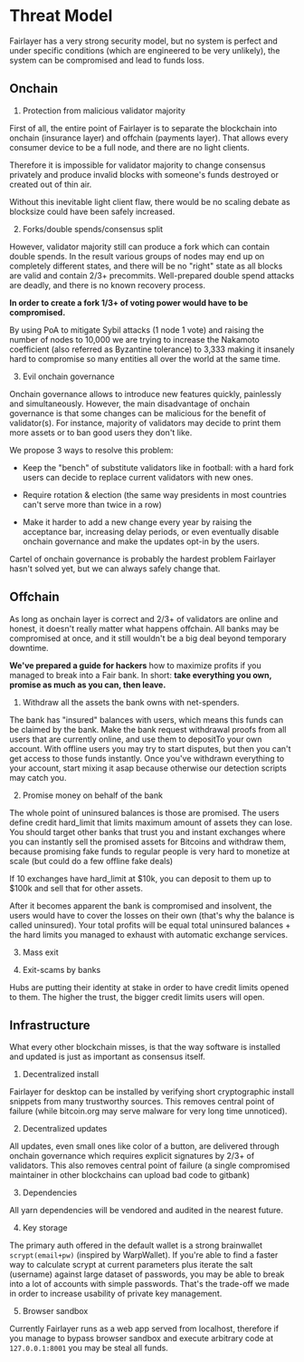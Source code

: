 # Threat Model

Fairlayer has a very strong security model, but no system is perfect and under specific conditions (which are engineered to be very unlikely), the system can be compromised and lead to funds loss.

## Onchain

1.  Protection from malicious validator majority

First of all, the entire point of Fairlayer is to separate the blockchain into onchain (insurance layer) and offchain (payments layer). That allows every consumer device to be a full node, and there are no light clients.

Therefore it is impossible for validator majority to change consensus privately and produce invalid blocks with someone's funds destroyed or created out of thin air.

Without this inevitable light client flaw, there would be no scaling debate as blocksize could have been safely increased.

2.  Forks/double spends/consensus split

However, validator majority still can produce a fork which can contain double spends. In the result various groups of nodes may end up on completely different states, and there will be no "right" state as all blocks are valid and contain 2/3+ precommits. Well-prepared double spend attacks are deadly, and there is no known recovery process.

**In order to create a fork 1/3+ of voting power would have to be compromised.**

By using PoA to mitigate Sybil attacks (1 node 1 vote) and raising the number of nodes to 10,000 we are trying to increase the Nakamoto coefficient (also referred as Byzantine tolerance) to 3,333 making it insanely hard to compromise so many entities all over the world at the same time.

3.  Evil onchain governance

Onchain governance allows to introduce new features quickly, painlessly and simultaneously. However, the main disadvantage of onchain governance is that some changes can be malicious for the benefit of validator(s). For instance, majority of validators may decide to print them more assets or to ban good users they don't like.

We propose 3 ways to resolve this problem:

- Keep the "bench" of substitute validators like in football: with a hard fork users can decide to replace current validators with new ones.

- Require rotation & election (the same way presidents in most countries can't serve more than twice in a row)

- Make it harder to add a new change every year by raising the acceptance bar, increasing delay periods, or even eventually disable onchain governance and make the updates opt-in by the users.

Cartel of onchain governance is probably the hardest problem Fairlayer hasn't solved yet, but we can always safely change that.

## Offchain

As long as onchain layer is correct and 2/3+ of validators are online and honest, it doesn't really matter what happens offchain. All banks may be compromised at once, and it still wouldn't be a big deal beyond temporary downtime.

**We've prepared a guide for hackers** how to maximize profits if you managed to break into a Fair bank. In short: **take everything you own, promise as much as you can, then leave.**

1.  Withdraw all the assets the bank owns with net-spenders.

The bank has "insured" balances with users, which means this funds can be claimed by the bank. Make the bank request withdrawal proofs from all users that are currently online, and use them to depositTo your own account. With offline users you may try to start disputes, but then you can't get access to those funds instantly. Once you've withdrawn everything to your account, start mixing it asap because otherwise our detection scripts may catch you.

2.  Promise money on behalf of the bank

The whole point of uninsured balances is those are promised. The users define credit hard_limit that limits maximum amount of assets they can lose. You should target other banks that trust you and instant exchanges where you can instantly sell the promised assets for Bitcoins and withdraw them, because promising fake funds to regular people is very hard to monetize at scale (but could do a few offline fake deals)

If 10 exchanges have hard_limit at $10k, you can deposit to them up to $100k and sell that for other assets.

After it becomes apparent the bank is compromised and insolvent, the users would have to cover the losses on their own (that's why the balance is called uninsured). Your total profits will be equal total uninsured balances + the hard limits you managed to exhaust with automatic exchange services.

3.  Mass exit

4)  Exit-scams by banks

Hubs are putting their identity at stake in order to have credit limits opened to them. The higher the trust, the bigger credit limits users will open.

## Infrastructure

What every other blockchain misses, is that the way software is installed and updated is just as important as consensus itself.

1.  Decentralized install

Fairlayer for desktop can be installed by verifying short cryptographic install snippets from many trustworthy sources. This removes central point of failure (while bitcoin.org may serve malware for very long time unnoticed).

2.  Decentralized updates

All updates, even small ones like color of a button, are delivered through onchain governance which requires explicit signatures by 2/3+ of validators. This also removes central point of failure (a single compromised maintainer in other blockchains can upload bad code to gitbank)

3.  Dependencies

All yarn dependencies will be vendored and audited in the nearest future.

4.  Key storage

The primary auth offered in the default wallet is a strong brainwallet `scrypt(email+pw)` (inspired by WarpWallet). If you're able to find a faster way to calculate scrypt at current parameters plus iterate the salt (username) against large dataset of passwords, you may be able to break into a lot of accounts with simple passwords. That's the trade-off we made in order to increase usability of private key management.

5.  Browser sandbox

Currently Fairlayer runs as a web app served from localhost, therefore if you manage to bypass browser sandbox and execute arbitrary code at `127.0.0.1:8001` you may be steal all funds.
